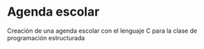 # Agenda escolar

Creación de una agenda escolar con el lenguaje C para la clase de programación estructurada

